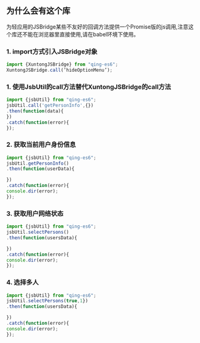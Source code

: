 ## 为什么会有这个库

为轻应用的JSBridge某些不友好的回调方法提供一个Promise版的js调用,注意这个库还不能在浏览器里直接使用,请在babel环境下使用。

### 1. import方式引入JSBridge对象

```javascript
import {XuntongJSBridge} from "qing-es6";
XuntongJSBridge.call(‘hideOptionMenu’);
```

### 1. 使用JsbUtil的call方法替代XuntongJSBridge的call方法

```javascript
import {jsbUtil} from "qing-es6";
jsbUtil.call('getPersonInfo',{})
.then(function(data){
})
.catch(function(error){
});
```

### 2. 获取当前用户身份信息

```javascript
import {jsbUtil} from "qing-es6";
jsbUtil.getPersonInfo()
.then(function(userData){

})
.catch(function(error){
console.dir(error);
});
```
### 3. 获取用户网络状态


```javascript
import {jsbUtil} from "qing-es6";
jsbUtil.selectPersons()
.then(function(usersData){

})
.catch(function(error){
console.dir(error);
});
```

### 4. 选择多人

```javascript
import {jsbUtil} from "qing-es6";
jsbUtil.selectPersons(true,1})
.then(function(usersData){

})
.catch(function(error){
console.dir(error);
});
```


  [1]: http://erpcloud.kingdee.com/developer/?p=24